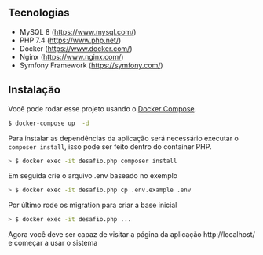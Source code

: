 ## Tecnologias
- MySQL 8 (https://www.mysql.com/)
- PHP 7.4 (https://www.php.net/)
- Docker (https://www.docker.com/)
- Nginx (https://www.nginx.com/)
- Symfony Framework (https://symfony.com/)
## Instalação
Você pode rodar esse projeto usando o [Docker Compose](https://docs.docker.com/compose/install/).
```sh
$ docker-compose up  -d
```

Para instalar as dependências da aplicação será necessário executar o `composer install`, isso pode ser feito dentro do container PHP.
```sh
> $ docker exec -it desafio.php composer install
```

Em seguida crie o arquivo .env baseado no exemplo
```sh
> $ docker exec -it desafio.php cp .env.example .env
```

Por último rode os migration para criar a base inicial
```sh
> $ docker exec -it desafio.php ...
```

Agora você deve ser capaz de visitar a página da aplicação http://localhost/ e começar a usar o sistema